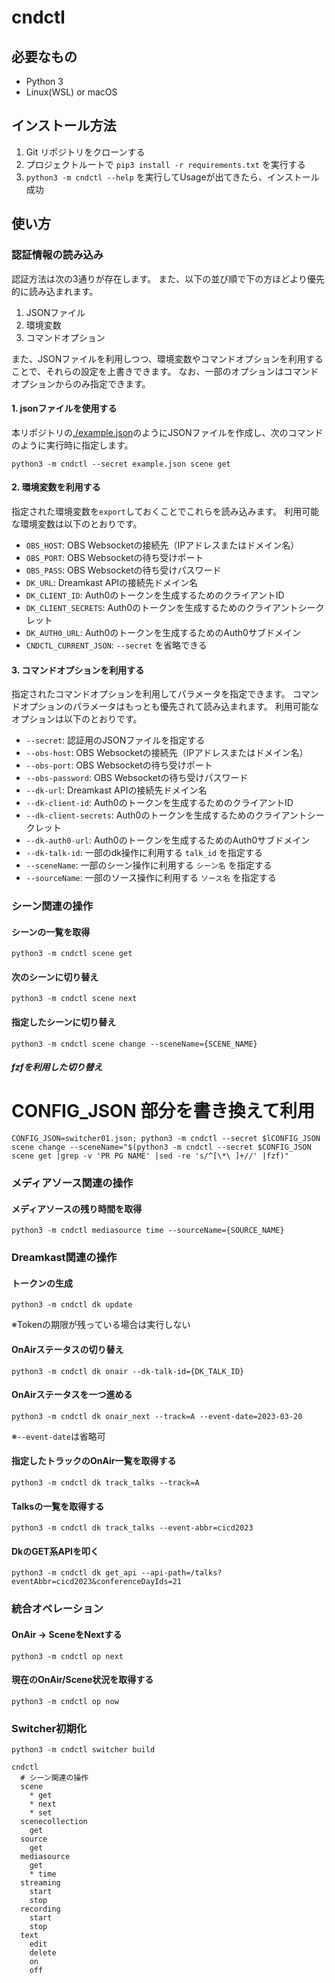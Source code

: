 # cndctl

## 必要なもの
- Python 3
- Linux(WSL) or macOS

## インストール方法

1. Git リポジトリをクローンする
2. プロジェクトルートで `pip3 install -r requirements.txt` を実行する
3. `python3 -m cndctl --help` を実行してUsageが出てきたら、インストール成功

## 使い方

### 認証情報の読み込み
認証方法は次の3通りが存在します。
また、以下の並び順で下の方ほどより優先的に読み込まれます。

1. JSONファイル
2. 環境変数
3. コマンドオプション

また、JSONファイルを利用しつつ、環境変数やコマンドオプションを利用することで、それらの設定を上書きできます。
なお、一部のオプションはコマンドオプションからのみ指定できます。

#### 1. jsonファイルを使用する
本リポジトリの[./example.json](./example.json)のようにJSONファイルを作成し、次のコマンドのように実行時に指定します。

`python3 -m cndctl --secret example.json scene get`

#### 2. 環境変数を利用する

指定された環境変数を`export`しておくことでこれらを読み込みます。
利用可能な環境変数は以下のとおりです。

- `OBS_HOST`: OBS Websocketの接続先（IPアドレスまたはドメイン名）
- `OBS_PORT`: OBS Websocketの待ち受けポート
- `OBS_PASS`: OBS Websocketの待ち受けパスワード
- `DK_URL`: Dreamkast APIの接続先ドメイン名
- `DK_CLIENT_ID`: Auth0のトークンを生成するためのクライアントID
- `DK_CLIENT_SECRETS`: Auth0のトークンを生成するためのクライアントシークレット
- `DK_AUTH0_URL`: Auth0のトークンを生成するためのAuth0サブドメイン
- `CNDCTL_CURRENT_JSON`: `--secret` を省略できる

#### 3. コマンドオプションを利用する

指定されたコマンドオプションを利用してパラメータを指定できます。
コマンドオプションのパラメータはもっとも優先されて読み込まれます。
利用可能なオプションは以下のとおりです。

- `--secret`: 認証用のJSONファイルを指定する
- `--obs-host`: OBS Websocketの接続先（IPアドレスまたはドメイン名）
- `--obs-port`: OBS Websocketの待ち受けポート
- `--obs-password`: OBS Websocketの待ち受けパスワード
- `--dk-url`: Dreamkast APIの接続先ドメイン名
- `--dk-client-id`: Auth0のトークンを生成するためのクライアントID
- `--dk-client-secrets`: Auth0のトークンを生成するためのクライアントシークレット
- `--dk-auth0-url`: Auth0のトークンを生成するためのAuth0サブドメイン
- `--dk-talk-id`: 一部のdk操作に利用する `talk_id` を指定する
- `--sceneName`: 一部のシーン操作に利用する `シーン名` を指定する
- `--sourceName`: 一部のソース操作に利用する `ソース名` を指定する

### シーン関連の操作
#### シーンの一覧を取得
`python3 -m cndctl scene get`

#### 次のシーンに切り替え
`python3 -m cndctl scene next`

#### 指定したシーンに切り替え
`python3 -m cndctl scene change --sceneName={SCENE_NAME}`

##### fzfを利用した切り替え
# CONFIG_JSON 部分を書き換えて利用
`CONFIG_JSON=switcher01.json; python3 -m cndctl --secret $lCONFIG_JSON scene change --sceneName="$(python3 -m cndctl --secret $CONFIG_JSON scene get |grep -v 'PR PG NAME' |sed -re 's/^[\*\ ]+//' |fzf)"`

### メディアソース関連の操作
#### メディアソースの残り時間を取得
`python3 -m cndctl mediasource time --sourceName={SOURCE_NAME}`

### Dreamkast関連の操作
#### トークンの生成
`python3 -m cndctl dk update`

※Tokenの期限が残っている場合は実行しない

#### OnAirステータスの切り替え
`python3 -m cndctl dk onair --dk-talk-id={DK_TALK_ID}`

#### OnAirステータスを一つ進める
`python3 -m cndctl dk onair_next --track=A --event-date=2023-03-20`

※`--event-date`は省略可

#### 指定したトラックのOnAir一覧を取得する
`python3 -m cndctl dk track_talks --track=A`

#### Talksの一覧を取得する
`python3 -m cndctl dk track_talks --event-abbr=cicd2023`

#### DkのGET系APIを叩く
`python3 -m cndctl dk get_api --api-path=/talks?eventAbbr=cicd2023&conferenceDayIds=21`

### 統合オペレーション
#### OnAir -> SceneをNextする
`python3 -m cndctl op next`

#### 現在のOnAir/Scene状況を取得する
`python3 -m cndctl op now`

### Switcher初期化
`python3 -m cndctl switcher build`

```
cndctl
  # シーン関連の操作
  scene
    * get
    * next
    * set
  scenecollection
    get
  source
    get
  mediasource
    get
    * time
  streaming
    start
    stop
  recording
    start
    stop
  text
    edit
    delete
    on
    off
```
